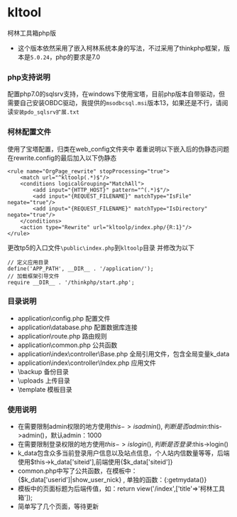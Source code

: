 # kltool
 柯林工具箱php版
 - 这个版本依然采用了嵌入柯林系统本身的写法，不过采用了thinkphp框架，版本是`5.0.24`，php的要求是7.0
 
### php支持说明

配置php7.0的sqlsrv支持，在windows下使用宝塔，目前php版本自带驱动，但需要自己安装OBDC驱动，我提供的`msodbcsql.msi`版本13，如果还是不行，请阅读`安装pdo_sqlsrv扩展.txt`

###  柯林配置文件
使用了宝塔配置，归类在web_config文件夹中
着重说明以下嵌入后的伪静态问题
在rewrite.config的最后加入以下伪静态

```
<rule name="OrgPage_rewrite" stopProcessing="true">
	<match url="^kltoolp(.*)$"/>
	<conditions logicalGrouping="MatchAll">
		<add input="{HTTP_HOST}" pattern="^(.*)$"/>
		<add input="{REQUEST_FILENAME}" matchType="IsFile" negate="true"/>
		<add input="{REQUEST_FILENAME}" matchType="IsDirectory" negate="true"/>
	</conditions>
	<action type="Rewrite" url="kltoolp/index.php/{R:1}"/>
</rule>
```

更改tp5的入口文件`\public\index.php`到`kltoolp`目录
并修改为以下

```
// 定义应用目录
define('APP_PATH', __DIR__ . '/application/');
// 加载框架引导文件
require __DIR__ . '/thinkphp/start.php';
```


### 目录说明

- application\config.php 配置文件
- application\database.php 配置数据库连接
- application\route.php 路由规则
- application\common.php 公共函数
- application\index\controller\Base.php 全局引用文件，包含全局变量k_data
- application\index\controller\Index.php 应用文件
- \backup 备份目录
- \uploads 上传目录
- \template 模板目录

### 使用说明

- 在需要限制admin权限的地方使用$this->isadmin(),判断是否admin:$this->admin()，默认admin：1000
- 在需要限制登录权限的地方使用$this->islogin(),判断是否登录:$this->login()
- k_data包含众多当前登录用户信息以及站点信息，个人站内信数量等等，后端使用$this->k_data['siteid'],前端使用{$k_data['siteid']}
- common.php中写了公共函数，在模板中：{$k_data['userid']|show_user_nick} , 单独的函数：{:getmydata()}
- 模板中的页面标题为后端传值，如：return view('/index',['title'=>'柯林工具箱']);
- 简单写了几个页面，等待更新
